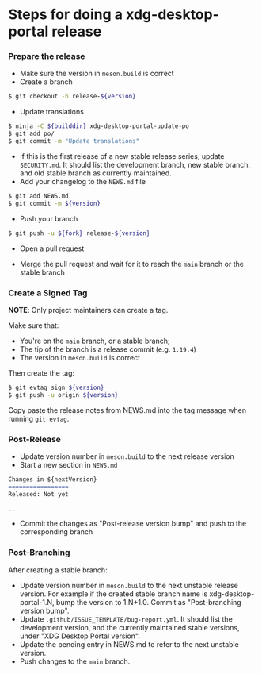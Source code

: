 # Steps for doing a xdg-desktop-portal release

### Prepare the release

- Make sure the version in `meson.build` is correct
- Create a branch
```sh
$ git checkout -b release-${version}
```
- Update translations
```sh
$ ninja -C ${builddir} xdg-desktop-portal-update-po
$ git add po/
$ git commit -m "Update translations"
```
- If this is the first release of a new stable release series, update
  `SECURITY.md`. It should list the development branch, new stable branch, and
  old stable branch as currently maintained.
- Add your changelog to the `NEWS.md` file
```sh
$ git add NEWS.md
$ git commit -m ${version}
```
- Push your branch
```sh
$ git push -u ${fork} release-${version}
```
- Open a pull request

- Merge the pull request and wait for it to reach the `main` branch or the
  stable branch

### Create a Signed Tag

**NOTE**: Only project maintainers can create a tag.

Make sure that:
 - You're on the `main` branch, or a stable branch;
 - The tip of the branch is a release commit (e.g. `1.19.4`)
 - The version in `meson.build` is correct

Then create the tag:

```sh
$ git evtag sign ${version}
$ git push -u origin ${version}
```

Copy paste the release notes from NEWS.md into the tag message when running
`git evtag`.

### Post-Release

- Update version number in `meson.build` to the next release version
- Start a new section in `NEWS.md`
```md
Changes in ${nextVersion}
=================
Released: Not yet

...
```

- Commit the changes as "Post-release version bump" and push to the
  corresponding branch

### Post-Branching

After creating a stable branch:
 
- Update version number in `meson.build` to the next unstable release version.
  For example if the created stable branch name is xdg-desktop-portal-1.N, bump
  the version to 1.N+1.0. Commit as "Post-branching version bump".
- Update `.github/ISSUE_TEMPLATE/bug-report.yml`. It should list the
  development version, and the currently maintained stable versions, under "XDG
  Desktop Portal version".
- Update the pending entry in NEWS.md to refer to the next unstable version.
- Push changes to the `main` branch.
